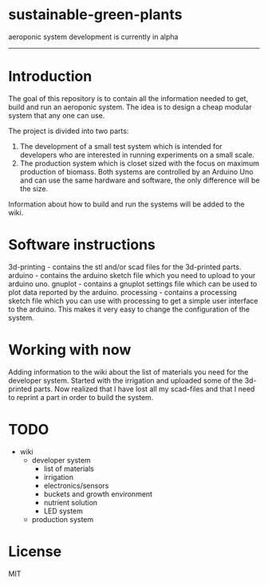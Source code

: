 # sustainable-green-plants
aeroponic system
development is currently in alpha
- - -

# Introduction
The goal of this repository is to contain all the information needed to get, build and run an aeroponic system. The idea is to design a cheap modular system that any one can use.

The project is divided into two parts:
1. The development of a small test system which is intended for developers who are interested in running experiments on a small scale.
2. The production system which is closet sized with the focus on maximum production of biomass. Both systems are controlled by an Arduino Uno and can use the same hardware and software, the only difference will be the size.

Information about how to build and run the systems will be added to the wiki.

# Software instructions
3d-printing - contains the stl and/or scad files for the 3d-printed parts.
arduino - contains the arduino sketch file which you need to upload to your arduino uno.
gnuplot - contains a gnuplot settings file which can be used to plot data reported by the arduino.
processing - contains a processing sketch file which you can use with processing to get a simple user interface to the arduino. This makes it very easy to change the configuration of the system.

# Working with now
Adding information to the wiki about the list of materials you need for the developer system. Started with the irrigation and uploaded some of the 3d-printed parts. Now realized that I have lost all my scad-files and that I need to reprint a part in order to build the system.

# TODO
* wiki
  * developer system
	* list of materials
	* irrigation
	* electronics/sensors
	* buckets and growth environment
	* nutrient solution
	* LED system
  * production system

# License
MIT
